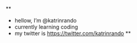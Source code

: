 **
- hellow, I’m @katrinrando
- currently learning coding
- my twitter is https://twitter.com/katrinrando
**
<!---
katrinrando/katrinrando is a ✨ special ✨ repository because its `README.md` (this file) appears on your GitHub profile.
You can click the Preview link to take a look at your changes.
--->
